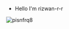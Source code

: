 - Hello I'm rizwan-r-r

![pisnfrq8](https://github.com/rizwan-r-r/rizwan-r-r/assets/132520847/879402cc-f356-46ad-81ac-ef953f995ae9)
